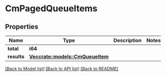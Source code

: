 # CmPagedQueueItems

## Properties

Name | Type | Description | Notes
------------ | ------------- | ------------- | -------------
**total** | **i64** |  | 
**results** | [**Vec<crate::models::CmQueueItem>**](CMQueueItem.md) |  | 

[[Back to Model list]](../README.md#documentation-for-models) [[Back to API list]](../README.md#documentation-for-api-endpoints) [[Back to README]](../README.md)


